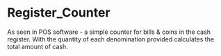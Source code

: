 Register_Counter
================

As seen in POS software - a simple counter for bills &amp; coins in the cash register. With the quantity of each denomination provided calculates the total amount of cash.
